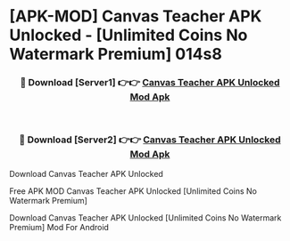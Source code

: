 # [APK-MOD] Canvas Teacher APK Unlocked - [Unlimited Coins No Watermark Premium] 014s8



<div align="center">
<h3>🔴 Download [Server1] 👉👉 <a href="https://momento.my/?title=Canvas_Teacher_APK_Unlocked">Canvas Teacher APK Unlocked Mod Apk</a></h3><br>

<h3>🔴 Download [Server2] 👉👉 <a href="https://momento.my/?title=Canvas_Teacher_APK_Unlocked">Canvas Teacher APK Unlocked Mod Apk</a></h3>
</div>



Download Canvas Teacher APK Unlocked 

Free APK MOD Canvas Teacher APK Unlocked [Unlimited Coins No Watermark Premium]

Download Canvas Teacher APK Unlocked [Unlimited Coins No Watermark Premium] Mod For Android
